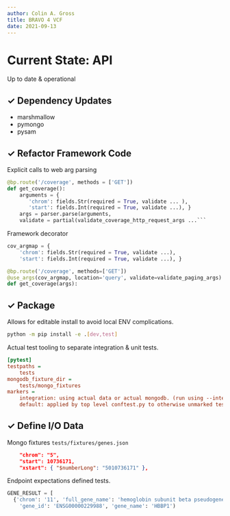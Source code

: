 ```yaml
---
author: Colin A. Gross
title: BRAVO 4 VCF
date: 2021-09-13
---
```


# Current State: API
Up to date & operational

## ✓ Dependency Updates
- marshmallow 
- pymongo
- pysam

## ✓ Refactor Framework Code

Explicit calls to web arg parsing
```python
@bp.route('/coverage', methods = ['GET'])
def get_coverage():
    arguments = {
       'chrom': fields.Str(required = True, validate ... ),
       'start': fields.Int(required = True, validate ...), }
    args = parser.parse(arguments,
    validate = partial(validate_coverage_http_request_args ...```
```

Framework decorator
```python
cov_argmap = {
    'chrom': fields.Str(required = True, validate ...),
    'start': fields.Int(required = True, validate ...), }

@bp.route('/coverage', methods=['GET'])
@use_args(cov_argmap, location='query', validate=validate_paging_args)
def get_coverage(args):
```

## ✓ Package
Allows for editable install to avoid local ENV complications.
```sh
python -m pip install -e .[dev,test]
```

Actual test tooling to separate integration & unit tests.
```ini
[pytest]
testpaths =
    tests
mongodb_fixture_dir = 
    tests/mongo_fixtures
markers =
    integration: using actual data or actual mongodb. (run using --integration)
    default: applied by top level conftest.py to otherwise unmarked tests.
```

## ✓ Define I/O Data
Mongo fixtures `tests/fixtures/genes.json`
```json
    "chrom": "5",
    "start": 10736171,
    "xstart": { "$numberLong": "5010736171" },
```

Endpoint expectations defined tests.
```python
GENE_RESULT = [
  {'chrom': '11', 'full_gene_name': 'hemoglobin subunit beta pseudogene 1',
    'gene_id': 'ENSG00000229988', 'gene_name': 'HBBP1')
```
